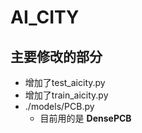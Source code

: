 # AI_CITY
## 主要修改的部分
- 增加了test_aicity.py
- 增加了train_aicity.py
- ./models/PCB.py
    - 目前用的是 **DensePCB**
